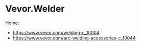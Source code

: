# Vevor.Welder
Home:
- https://www.vevor.com/welding-c_10004
- https://www.vevor.com/arc-welding-accessories-c_10044
